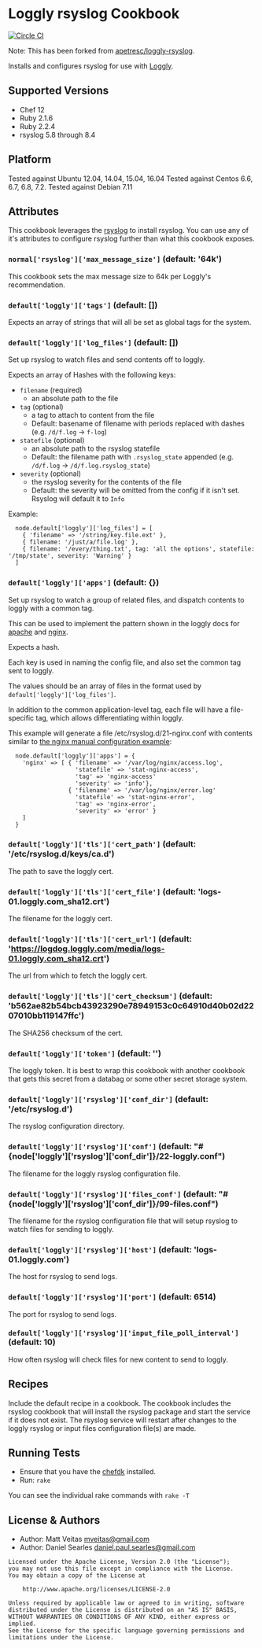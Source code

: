 Loggly rsyslog Cookbook
================

[![Circle CI](https://circleci.com/gh/spartansystems/spartan_loggly_rsyslog-cookbook/tree/master.svg?style=svg)](https://circleci.com/gh/spartansystems/spartan_loggly_rsyslog-cookbook/tree/master)

Note: This has been forked from [apetresc/loggly-rsyslog](https://github.com/apetresc/loggly-rsyslog).

Installs and configures rsyslog for use with [Loggly](http://loggly.com).

Supported Versions
------------
- Chef 12
- Ruby 2.1.6
- Ruby 2.2.4
- rsyslog 5.8 through 8.4

Platform
--------
Tested against Ubuntu 12.04, 14.04, 15.04, 16.04
Tested against Centos 6.6, 6.7, 6.8, 7.2.
Tested against Debian 7.11

Attributes
----------
This cookbook leverages the
[rsyslog](https://github.com/chef-cookbooks/rsyslog) to install rsyslog. You
can use any of it's attributes to configure rsyslog further than what this
cookbook exposes.

### `normal['rsyslog']['max_message_size']` (default: '64k')

This cookbook sets the max message size to 64k per Loggly's recommendation.

### `default['loggly']['tags']` (default: [])

Expects an array of strings that will all be set as global tags for the system.

### `default['loggly']['log_files']` (default: [])

Set up rsyslog to watch files and send contents off to loggly.

Expects an array of Hashes with the following keys:

* `filename`  (required)
  - an absolute path to the file
* `tag`       (optional)
  - a tag to attach to content from the file
  - Default: basename of filename with periods replaced with dashes (e.g. `/d/f.log` -> `f-log`)
* `statefile` (optional)
  - an absolute path to the rsyslog statefile
  - Default: the filename path with `.rsyslog_state` appended (e.g. `/d/f.log` -> `/d/f.log.rsyslog_state`)
* `severity`  (optional)
  - the rsyslog severity for the contents of the file
  - Default: the severity will be omitted from the config if it isn't set. Rsyslog will default it to `Info`

Example:

```
  node.default['loggly']['log_files'] = [
    { 'filename' => '/string/key.file.ext' },
    { filename: '/just/a/file.log' },
    { filename: '/every/thing.txt', tag: 'all the options', statefile: '/tmp/state', severity: 'Warning' }
  ]
```

### `default['loggly']['apps']` (default: {})

Set up rsyslog to watch a group of related files, and dispatch contents to loggly with a common tag.

This can be used to implement the pattern shown in the loggly docs for [apache](https://www.loggly.com/docs/sending-apache-logs/) and [nginx](https://www.loggly.com/docs/nginx-server-logs/).

Expects a hash.

Each key is used in naming the config file, and also set the common tag sent to loggly.

The values should be an array of files in the format used by `default['loggly']['log_files']`.

In addition to the common application-level tag, each file will have a file-specific tag, which allows differentiating within loggly.

This example will generate a file /etc/rsyslog.d/21-nginx.conf with contents similar to [the nginx manual configuration example](https://www.loggly.com/docs/nginx-server-logs/):
```
  node.default['loggly']['apps'] = {
    'nginx' => [ { 'filename' => '/var/log/nginx/access.log',
                   'statefile' => 'stat-nginx-access',
                   'tag' => 'nginx-access'
                   'severity' => 'info'},
                 { 'filename' => '/var/log/nginx/error.log'
                   'statefile' => 'stat-nginx-error',
                   'tag' => 'nginx-error',
                   'severity' => 'error' }
    ]
  }
```

### `default['loggly']['tls']['cert_path']` (default: '/etc/rsyslog.d/keys/ca.d')

The path to save the loggly cert.

### `default['loggly']['tls']['cert_file']` (default: 'logs-01.loggly.com_sha12.crt')

The filename for the loggly cert.

### `default['loggly']['tls']['cert_url']` (default: 'https://logdog.loggly.com/media/logs-01.loggly.com_sha12.crt')

The url from which to fetch the loggly cert.

### `default['loggly']['tls']['cert_checksum']` (default: 'b562ae82b54bcb43923290e78949153c0c64910d40b02d2207010bb119147ffc')

The SHA256 checksum of the cert.

### `default['loggly']['token']` (default: '')

The loggly token. It is best to wrap this cookbook with another cookbook that
gets this secret from a databag or some other secret storage system.

### `default['loggly']['rsyslog']['conf_dir']` (default: '/etc/rsyslog.d')

The rsyslog configuration directory.

### `default['loggly']['rsyslog']['conf']` (default: "#{node['loggly']['rsyslog']['conf_dir']}/22-loggly.conf")

The filename for the loggly rsyslog configuration file.

### `default['loggly']['rsyslog']['files_conf']` (default: "#{node['loggly']['rsyslog']['conf_dir']}/99-files.conf")

The filename for the rsyslog configuration file that will setup rsyslog to watch files for sending to loggly.

### `default['loggly']['rsyslog']['host']` (default: 'logs-01.loggly.com')

The host for rsyslog to send logs.

### `default['loggly']['rsyslog']['port']` (default: 6514)

The port for rsyslog to send logs.

### `default['loggly']['rsyslog']['input_file_poll_interval']` (default: 10)

How often rsyslog will check files for new content to send to loggly.

Recipes
-------
Include the default recipe in a cookbook. The cookbook includes the rsyslog
cookbook that will install the rsyslog package and start the service if it does
not exist. The rsyslog service will restart after changes to the loggly rsyslog
or input files configuration file(s) are made.

Running Tests
----------------------------

* Ensure that you have the [chefdk](https://downloads.chef.io/chef-dk/) installed.
* Run: `rake`

You can see the individual rake commands with `rake -T`

License & Authors
-----------------
- Author: Matt Veitas <mveitas@gmail.com>
- Author: Daniel Searles <daniel.paul.searles@gmail.com>

```
Licensed under the Apache License, Version 2.0 (the "License");
you may not use this file except in compliance with the License.
You may obtain a copy of the License at

    http://www.apache.org/licenses/LICENSE-2.0

Unless required by applicable law or agreed to in writing, software
distributed under the License is distributed on an "AS IS" BASIS,
WITHOUT WARRANTIES OR CONDITIONS OF ANY KIND, either express or implied.
See the License for the specific language governing permissions and
limitations under the License.
```
